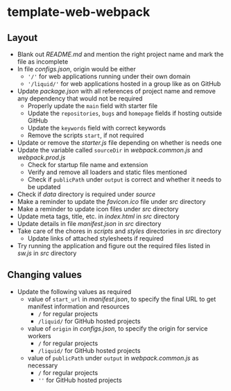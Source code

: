 # template-web-webpack

## Layout

- Blank out *README.md* and mention the right project name and mark the file as incomplete
- In file *configs.json*, origin would be either
  - `'/'` for web applications running under their own domain
  - `'/liquid/'` for web applications hosted in a group like as on GitHub
- Update *package.json* with all references of project name and remove any dependency that would not be required
  - Properly update the `main` field with starter file
  - Update the `repositories`, `bugs` and `homepage` fields if hosting outside GitHub
  - Update the `keywords` field with correct keywords
  - Remove the scripts `start`, if not required
- Update or remove the *starter.js* file depending on whether is needs one
- Update the variable called `sourceDir` in *webpack.common.js* and *webpack.prod.js*
  - Check for startup file name and extension
  - Verify and remove all loaders and static files mentioned
  - Check if `publicPath` under `output` is correct and whether it needs to be updated
- Check if *data* directory is required under *source*
- Make a reminder to update the *favicon.ico* file under *src* directory
- Make a reminder to update icon files under *src* directory
- Update meta tags, title, etc. in *index.html* in *src* directory
- Update details in file *manifest.json* in *src* directory
- Take care of the chores in *scripts* and *styles* directories in *src* directory
  - Update links of attached stylesheets if required
- Try running the application and figure out the required files listed in *sw.js* in *src* directory

## Changing values

- Update the following values as required
  - value of `start_url` in *manifest.json*, to specify the final URL to get manifest information and resources
    - `/` for regular projects
    - `/liquid/` for GitHub hosted projects
  - value of `origin` in *configs.json*, to specify the origin for service workers
    - `/` for regular projects
    - `/liquid/` for GitHub hosted projects
  - value of `publicPath` under `output` in *webpack.common.js* as necessary
    - `/` for regular projects
    - `''` for GitHub hosted projects
